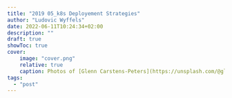 ```yaml
---
title: "2019 05_k8s Deployement Strategies"
author: "Ludovic Wyffels"
date: 2022-06-11T10:24:34+02:00
description: ""
draft: true
showToc: true
cover:
    image: "cover.png"
    relative: true
    caption: Photos of [Glenn Carstens-Peters](https://unsplash.com/@glenncarstenspeters) on [Unsplash](https://unsplash.com)
tags:
  - "post"
---
```

